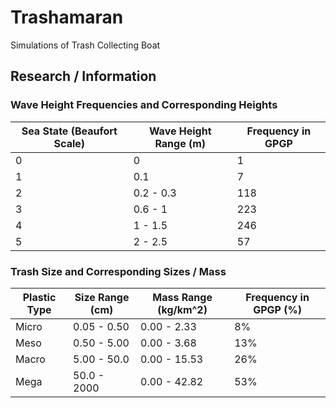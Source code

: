 # Trashamaran
Simulations of Trash Collecting Boat
## Research / Information
### Wave Height Frequencies and Corresponding Heights
| Sea State (Beaufort Scale) | Wave Height Range (m) | Frequency in GPGP |
| --- | --- | --- |
| 0 | 0 | 1 |
| 1 | 0.1 | 7 |
| 2 | 0.2 - 0.3 | 118 |
| 3 | 0.6 - 1 | 223 |
| 4 | 1 - 1.5 | 246 |
| 5 | 2 - 2.5 | 57 |

### Trash Size and Corresponding Sizes / Mass
| Plastic Type | Size Range (cm) | Mass Range (kg/km^2) | Frequency in GPGP (%) |
| --- | --- | --- | --- |
| Micro | 0.05 - 0.50 | 0.00 - 2.33 | 8% 
| Meso | 0.50 - 5.00 | 0.00 - 3.68 | 13% 
| Macro | 5.00 - 50.0 | 0.00 - 15.53 | 26% 
| Mega | 50.0 - 2000 | 0.00 - 42.82 | 53% 
